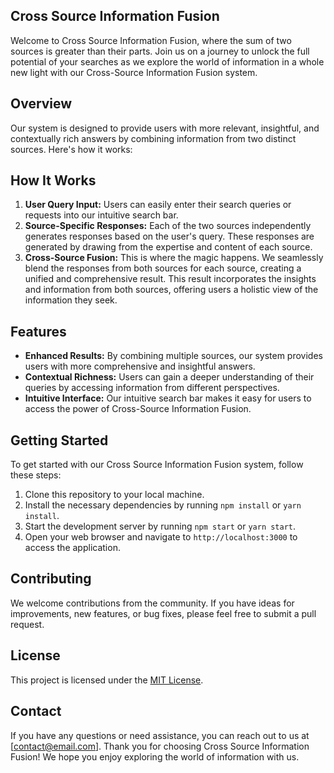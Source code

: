 ## Cross Source Information Fusion
Welcome to Cross Source Information Fusion, where the sum of two sources is greater than their parts. Join us on a journey to unlock the full potential of your searches as we explore the world of information in a whole new light with our Cross-Source Information Fusion system.

## Overview
Our system is designed to provide users with more relevant, insightful, and contextually rich answers by combining information from two distinct sources. Here's how it works:

## How It Works
1. **User Query Input:** Users can easily enter their search queries or requests into our intuitive search bar.
2. **Source-Specific Responses:** Each of the two sources independently generates responses based on the user's query. These responses are generated by drawing from the expertise and content of each source.
3. **Cross-Source Fusion:** This is where the magic happens. We seamlessly blend the responses from both sources for each source, creating a unified and comprehensive result. This result incorporates the insights and information from both sources, offering users a holistic view of the information they seek.

## Features
- **Enhanced Results:** By combining multiple sources, our system provides users with more comprehensive and insightful answers.
- **Contextual Richness:** Users can gain a deeper understanding of their queries by accessing information from different perspectives.
- **Intuitive Interface:** Our intuitive search bar makes it easy for users to access the power of Cross-Source Information Fusion.

## Getting Started
To get started with our Cross Source Information Fusion system, follow these steps:

1. Clone this repository to your local machine.
2. Install the necessary dependencies by running `npm install` or `yarn install`.
3. Start the development server by running `npm start` or `yarn start`.
4. Open your web browser and navigate to `http://localhost:3000` to access the application.

## Contributing
We welcome contributions from the community. If you have ideas for improvements, new features, or bug fixes, please feel free to submit a pull request.

## License
This project is licensed under the [MIT License](LICENSE).

## Contact
If you have any questions or need assistance, you can reach out to us at [contact@email.com].
Thank you for choosing Cross Source Information Fusion! We hope you enjoy exploring the world of information with us.
